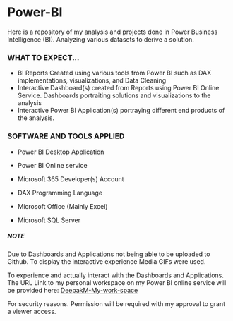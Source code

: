 # Power-BI

Here is a repository of my analysis and projects done in Power Business Intelligence (BI). Analyzing various datasets to derive a solution. 

### WHAT TO EXPECT...

- BI Reports Created using various tools from Power BI such as DAX implementations, visualizations, and Data Cleaning
- Interactive Dashboard(s) created from Reports using Power BI Online Service. Dashboards portraiting solutions and visualizations to the analysis
- Interactive Power BI Application(s) portraying different end products of the analysis.


### SOFTWARE AND TOOLS APPLIED

- Power BI Desktop Application
  
- Power BI Online service

- Microsoft 365 Developer(s) Account

- DAX Programming Language

- Microsoft Office (Mainly Excel)

- Microsoft SQL Server 


##### NOTE

Due to Dashboards and Applications not being able to be uploaded to Github. To display the interactive experience Media GIFs were used.

To experience and actually interact with the Dashboards and Applications. The URL Link to my personal workspace on my Power BI online service will be provided here:
[DeepakM-My-work-space](https://app.powerbi.com/groups/me/list?ctid=da17df9a-8c49-40fc-a1da-012aca883f37&experience=power-bi&clientSideAuth=0)

For security reasons. Permission will be required with my approval to grant a viewer access. 
